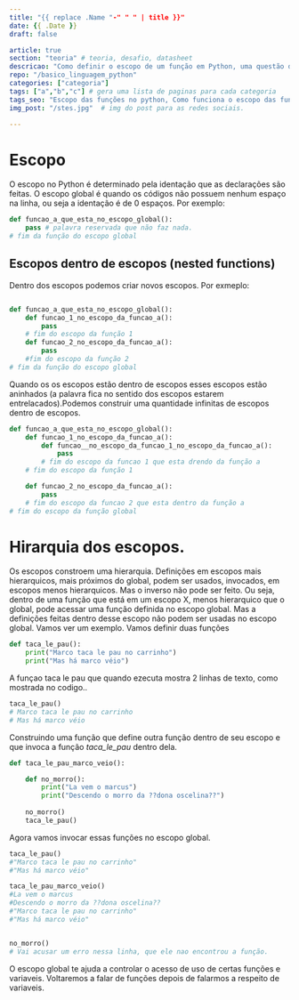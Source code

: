 ```yaml
---
title: "{{ replace .Name "-" " " | title }}"
date: {{ .Date }}
draft: false

article: true
section: "teoria" # teoria, desafio, datasheet
descricao: "Como definir o escopo de um função em Python, uma questão de espaçamento" # vai no seo tbm
repo: "/basico_linguagem_python"
categories: ["categoria"]
tags: ["a","b","c"] # gera uma lista de paginas para cada categoria
tags_seo: "Escopo das funções no python, Como funciona o escopo das funções no python" # tags que vai no seo
img_post: "/stes.jpg"  # img do post para as redes sociais.

---
```


<!-- ### Novo post -->
# Escopo

O escopo no Python é determinado pela identação que as declarações são feitas. O escopo global é quando os códigos não possuem nenhum espaço na linha, ou seja a identação é de 0 espaços. Por exemplo:

```python
def funcao_a_que_esta_no_escopo_global():
    pass # palavra reservada que não faz nada.
# fim da função do escopo global
```

## Escopos dentro de escopos (nested functions)

Dentro dos escopos podemos criar novos escopos. Por exmeplo:
```python

def funcao_a_que_esta_no_escopo_global():
    def funcao_1_no_escopo_da_funcao_a():
        pass
    # fim do escopo da função 1
    def funcao_2_no_escopo_da_funcao_a():
        pass
    #fim do escopo da função 2
# fim da função do escopo global
```

Quando os os escopos estão dentro de escopos esses escopos estão aninhados (a palavra fica no sentido dos escopos estarem entrelacados).Podemos construir uma quantidade infinitas de escopos dentro de escopos.

```python
def funcao_a_que_esta_no_escopo_global():
    def funcao_1_no_escopo_da_funcao_a():
        def funcao__no_escopo_da_funcao_1_no_escopo_da_funcao_a():
            pass
        # fim do escopo da funcao 1 que esta drendo da função a
    # fim do escopo da função 1

    def funcao_2_no_escopo_da_funcao_a():
        pass
    # fim do escopo da funcao 2 que esta dentro da função a
# fim do escopo da função global
```


# Hirarquia dos escopos.

Os escopos constroem uma hierarquia. Definições em escopos mais hierarquicos, mais próximos do global, podem ser usados, invocados, em escopos menos hierarquicos. Mas o inverso não pode ser feito. Ou seja, dentro de uma função que está em um escopo X, menos hierarquico que o global, pode acessar uma função definida no escopo global. Mas a definições feitas dentro desse escopo não podem ser usadas no escopo global. Vamos ver um exemplo. Vamos definir duas funções

```python
def taca_le_pau():
    print("Marco taca le pau no carrinho")
    print("Mas há marco véio")
```

A funçao taca le pau que quando ezecuta mostra 2 linhas de texto, como mostrada no codigo..

```python
taca_le_pau()
# Marco taca le pau no carrinho
# Mas há marco véio
```


Construindo uma função que define outra função dentro de seu escopo e que invoca a função *taca_le_pau* dentro dela.


```python
def taca_le_pau_marco_veio():

    def no_morro():
        print("La vem o marcus")
        print("Descendo o morro da ??dona oscelina??")
    
    no_morro()
    taca_le_pau()
```


Agora vamos invocar essas funções no escopo global.

```python
taca_le_pau()
#"Marco taca le pau no carrinho"
#"Mas há marco véio"

taca_le_pau_marco_veio()
#La vem o marcus
#Descendo o morro da ??dona oscelina??
#"Marco taca le pau no carrinho"
#"Mas há marco véio"


no_morro()
# Vai acusar um erro nessa linha, que ele nao encontrou a função.

```


O escopo global te ajuda a controlar o acesso de uso de certas funções e variaveis. Voltaremos a falar de funções depois de falarmos a respeito de variaveis.

